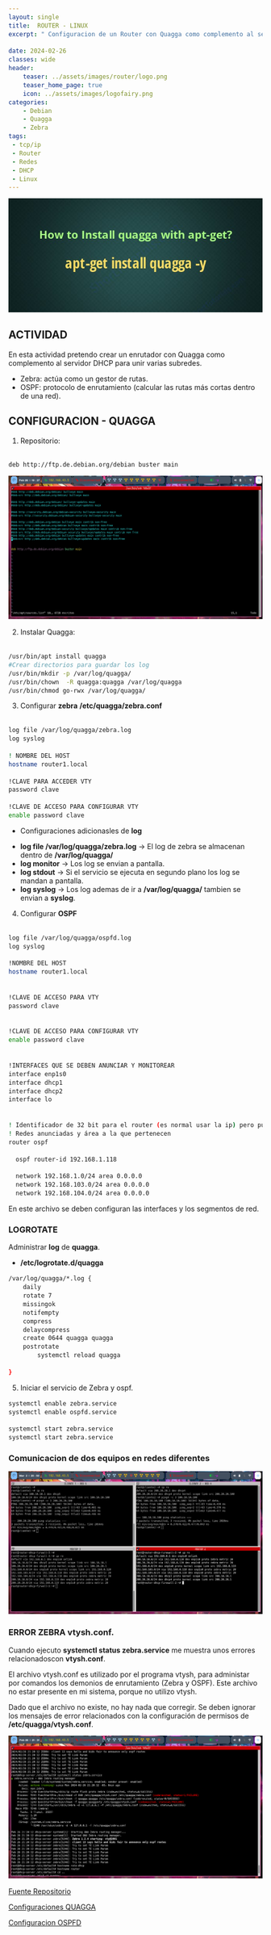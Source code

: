 ```yaml
---
layout: single
title:  ROUTER - LINUX 
excerpt: " Configuracion de un Router con Quagga como complemento al servidor DHCP"

date: 2024-02-26
classes: wide
header:
    teaser: ../assets/images/router/logo.png
    teaser_home_page: true
    icon: ../assets/images/logofairy.png
categories:
    - Debian
    - Quagga 
    - Zebra
tags:
 - tcp/ip
 - Router 
 - Redes
 - DHCP
 - Linux 
---
```


![](../assets/images/router/wallpaper.png)

## ACTIVIDAD

En esta actividad pretendo crear un enrutador con Quagga como complemento al servidor DHCP para unir varias subredes.

- Zebra: actúa como un gestor de rutas.
- OSPF: protocolo de enrutamiento (calcular las rutas más cortas dentro de una red).


## CONFIGURACION - QUAGGA

1. Repositorio: 

```bash

deb http://ftp.de.debian.org/debian buster main 

```

![](../assets/images/router/repositorio.png)

2. Instalar Quagga:


```bash 

/usr/bin/apt install quagga
#Crear directorios para guardar los log
/usr/bin/mkdir -p /var/log/quagga/
/usr/bin/chown  -R quagga:quagga /var/log/quagga
/usr/bin/chmod go-rwx /var/log/quagga/

```

3. Configurar **zebra** __/etc/quagga/zebra.conf__

```bash

log file /var/log/quagga/zebra.log
log syslog

! NOMBRE DEL HOST
hostname router1.local

!CLAVE PARA ACCEDER VTY
password clave

!CLAVE DE ACCESO PARA CONFIGURAR VTY
enable password clave

```

- Configuraciones adicionasles de **log** 

* **log file /var/log/quagga/zebra.log** -> El log de zebra se almacenan dentro de __/var/log/quagga/__
* **log monitor** -> Los log se envian a pantalla.
* **log stdout** -> Si el servicio se ejecuta en segundo plano los log se mandan a pantalla.
* **log syslog** -> Los log ademas de ir a __/var/log/quagga/__ tambien se envian a __syslog__.


4. Configurar **OSPF**

```bash

log file /var/log/quagga/ospfd.log
log syslog 

!NOMBRE DEL HOST
hostname router1.local


!CLAVE DE ACCESO PARA VTY
password clave


!CLAVE DE ACCESO PARA CONFIGURAR VTY
enable password clave


!INTERFACES QUE SE DEBEN ANUNCIAR Y MONITOREAR
interface enp1s0
interface dhcp1
interface dhcp2
interface lo


! Identificador de 32 bit para el router (es normal usar la ip) pero puede ser Ej: 1.1.1.1
! Redes anunciadas y área a la que pertenecen
router ospf

  ospf router-id 192.168.1.118

  network 192.168.1.0/24 area 0.0.0.0
  network 192.168.103.0/24 area 0.0.0.0
  network 192.168.104.0/24 area 0.0.0.0

```
En este archivo se deben configuran las interfaces y los segmentos de red.

### LOGROTATE

Administrar **log** de **quagga**.


- __/etc/logrotate.d/quagga__

```bash
/var/log/quagga/*.log {
    daily
    rotate 7
    missingok
    notifempty
    compress
    delaycompress
    create 0644 quagga quagga
    postrotate
        systemctl reload quagga

}
```

5. Iniciar el servicio de Zebra y ospf.

```bash
systemctl enable zebra.service 
systemctl enable ospfd.service 

systemctl start zebra.service 
systemctl start zebra.service 

```


### Comunicacion de dos equipos en redes diferentes

![](../assets/images/router/comunicacion.png)


### ERROR ZEBRA vtysh.conf.
Cuando ejecuto **systemctl status zebra.service** me muestra unos errores relacionadoscon __vtysh.conf__. 

El archivo vtysh.conf es utilizado por el programa vtysh, para administar por comandos los demonios de enrutamiento (Zebra y OSPF). Este archivo no estar presente en mi sistema, porque no utilizo vtysh.

Dado que el archivo no existe, no hay nada que corregir. Se deben ignorar los mensajes de error relacionados con la configuración de permisos de __/etc/quagga/vtysh.conf__.


![](../assets/images/router/error-zebra.png)

[Fuente Repositorio](https://packages.debian.org/buster/amd64/quagga/download)

[Configuraciones QUAGGA](https://wiki.ubuntu.com/JonathanFerguson/Quagga)

[Configuracion OSPFD](https://wiki.ubuntu.com/JonathanFerguson/Quagga?action=AttachFile&do=get&target=ospfd.conf)
